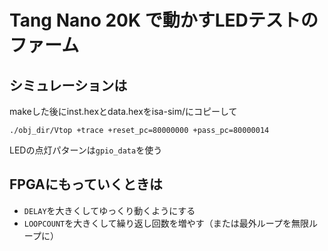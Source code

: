 # Tang Nano 20K で動かすLEDテストのファーム
## シミュレーションは
makeした後にinst.hexとdata.hexをisa-sim/にコピーして
```
./obj_dir/Vtop +trace +reset_pc=80000000 +pass_pc=80000014
```

LEDの点灯パターンは`gpio_data`を使う

## FPGAにもっていくときは
- `DELAY`を大きくしてゆっくり動くようにする
- `LOOPCOUNT`を大きくして繰り返し回数を増やす（または最外ループを無限ループに）